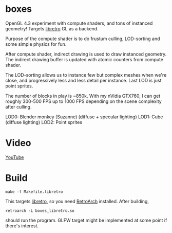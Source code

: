 boxes
=====

OpenGL 4.3 experiment with compute shaders, and tons of instanced geometry! Targets [libretro](http://libretro.com) GL as a backend.

Purpose of the compute shader is to do frustum culling, LOD-sorting and some simple physics for fun.

After compute shader, indirect drawing is used to draw instanced geometry.
The indirect drawing buffer is updated with atomic counters from compute shader.

The LOD-sorting allows us to instance few but complex meshes when we're close,
and progressively less and less detail per instance. Last LOD is just point sprites.

The number of blocks in play is ~850k.
With my nVidia GTX760, I can get roughly 300-500 FPS up to 1000 FPS depending on the scene complexity after culling.

LOD0: Blender monkey (Suzanne) (diffuse + specular lighting)
LOD1: Cube (diffuse lighting)
LOD2: Point sprites

Video
======
[YouTube](http://www.youtube.com/watch?v=_K2Wx7lW3fY&feature=youtu.be)

Build
======

    make -f Makefile.libretro

This targets [libretro](http://libretro.com), so you need [RetroArch](https://github.com/libretro/RetroArch) installed. After building,

    retroarch -L boxes_libretro.so
    
should run the program.
GLFW target might be implemented at some point if there's interest.
